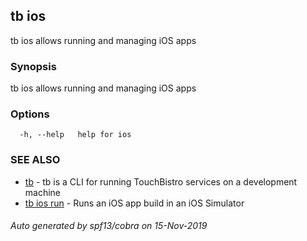 ## tb ios

tb ios allows running and managing iOS apps

### Synopsis

tb ios allows running and managing iOS apps

### Options

```
  -h, --help   help for ios
```

### SEE ALSO

* [tb](tb.md)	 - tb is a CLI for running TouchBistro services on a development machine
* [tb ios run](tb_ios_run.md)	 - Runs an iOS app build in an iOS Simulator

###### Auto generated by spf13/cobra on 15-Nov-2019
